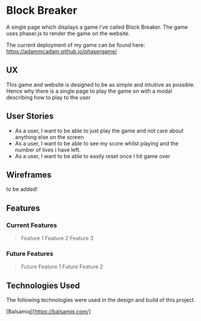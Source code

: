 # Block Breaker 

A single page which displays a game i've called Block Breaker. The game uses phaser.js to render the game on the website.

The current deployment of my game can be found here: https://adammcadam.github.io/phasergame/

## UX

This game and website is designed to be as simple and intuitive as possible. Hence why there is a single page to play the game on with a modal describing how to play to the user

## User Stories 

* As a user, I want to be able to just play the game and not care about anything else on the screen
* As a user, I want to be able to see my score whilst playing and the number of lives i have left.
* As a user, I want to be able to easily reset once I hit game over

## Wireframes

to be added!

## Features

### Current Features

> Feature 1
> Feature 2
> Feature 3

### Future Features

> Future Feature 1
> Future Feature 2

## Technologies Used

The following technologies were used in the design and build of this project.

[Balsamiq][https://balsamiq.com/]

